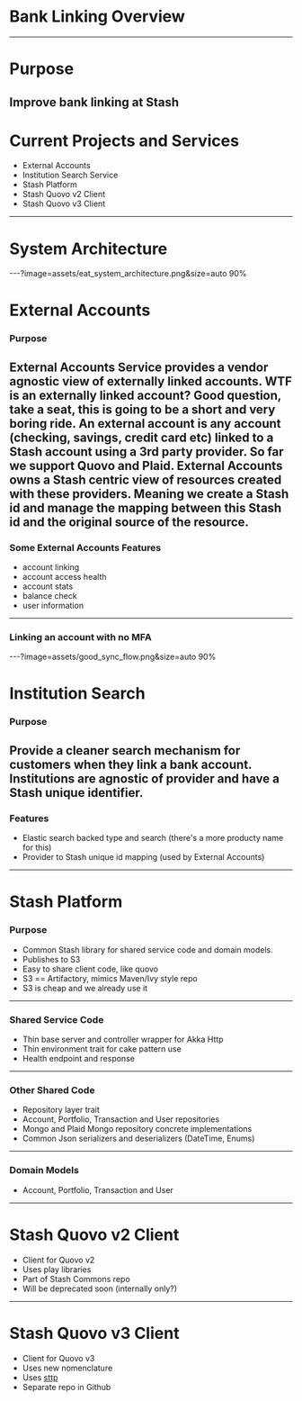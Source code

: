 # Bank Linking Overview
---

# Purpose
Improve bank linking at Stash
---

# Current Projects and Services

* External Accounts
* Institution Search Service
* Stash Platform
* Stash Quovo v2 Client
* Stash Quovo v3 Client
---

# System Architecture

---?image=assets/eat_system_architecture.png&size=auto 90%

# External Accounts

### Purpose

External Accounts Service provides a vendor agnostic view of externally linked accounts. WTF is an externally linked account? Good question, take a seat, this is going to be a short and very boring ride. An external account is any account (checking, savings, credit card etc) linked to a Stash account using a 3rd party provider. So far we support Quovo and Plaid. External Accounts owns a Stash centric view of resources created with these providers. Meaning we create a Stash id and manage the mapping between this Stash id and the original source of the resource.
---

### Some External Accounts Features

* account linking
* account access health
* account stats
* balance check
* user information
---

### Linking an account with no MFA

---?image=assets/good_sync_flow.png&size=auto 90%

# Institution Search

### Purpose

Provide a cleaner search mechanism for customers when they link a bank account. Institutions are agnostic of provider and have a Stash unique identifier. 
---

### Features

* Elastic search backed type and search (there's a more producty name for this)
* Provider to Stash unique id mapping (used by External Accounts)
---

# Stash Platform

### Purpose

* Common Stash library for shared service code and domain models.
* Publishes to S3
* Easy to share client code, like quovo
* S3 == Artifactory, mimics Maven/Ivy style repo
* S3 is cheap and we already use it
---

### Shared Service Code

* Thin base server and controller wrapper for Akka Http
* Thin environment trait for cake pattern use
* Health endpoint and response
---

### Other Shared Code

* Repository layer trait
* Account, Portfolio, Transaction and User repositories
* Mongo and Plaid Mongo repository concrete implementations
* Common Json serializers and deserializers (DateTime, Enums)
---

### Domain Models

* Account, Portfolio, Transaction and User
---

# Stash Quovo v2 Client

* Client for Quovo v2
* Uses play libraries
* Part of Stash Commons repo
* Will be deprecated soon (internally only?)
---

# Stash Quovo v3 Client

* Client for Quovo v3
* Uses new nomenclature
* Uses [sttp](https://github.com/softwaremill/sttp)
* Separate repo in Github